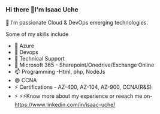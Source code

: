 ### Hi there 👋I'm Isaac Uche
👀 I’m passionate Cloud & DevOps emerging technologies.

<!--
**cloudzeee/cloudzeee** is a ✨ _special_ ✨ repository because its `README.md` (this file) appears on your GitHub profile.-->
 Some of my skills include

- 🔭 Azure
- 🌱 Devops
- 👯 Technical Support
- 🤔 Microsoft 365 - Sharepoint/Onedrive/Exchange Online
- 📫 Programming -Html, php, NodeJs
- 😄 CCNA
- ⚡ Certifications - AZ-400, AZ-104, AZ-900, CCNA(R&S)
- ⚡ ⚡⚡Know more about my experience or reeach me on- https://www.linkedin.com/in/isaac-uche/
